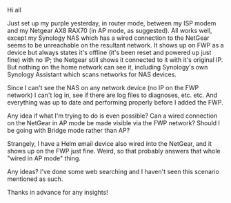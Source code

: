 Hi all

Just set up my purple yesterday, in router mode, between my ISP modem and my Netgear AX8 RAX70 (in AP mode, as suggested). All works well, except my Synology NAS which has a wired connection to the NetGear seems to be unreachable on the resultant network. It shows up on FWP as a device but always states it's offline (it's been reset and powered up just fine) with no IP; the Netgear still shows it connected to it with it's original IP. But nothing on the home network can see it, including Synology's own Synology Assistant which scans networks for NAS devices.

Since I can't see the NAS on any network device (no IP on the FWP network) I can't log in, see if there are log files to diagnoses, etc. etc. And everything was up to date and performing properly before I added the FWP.

Any idea if what I'm trying to do is even possible? Can a wired connection on the NetGear in AP mode be made visible via the FWP network? Should I be going with Bridge mode rather than AP?

Strangely, I have a Helm email device also wired into the NetGear, and it shows up on the FWP just fine. Weird, so that probably answers that whole "wired in AP mode" thing.

Any ideas? I've done some web searching and I haven't seen this scenario mentioned as such.

Thanks in advance for any insights!
